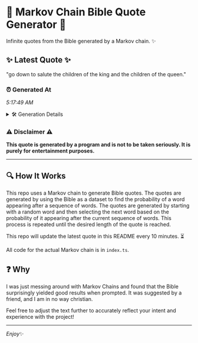 # 📖 Markov Chain Bible Quote Generator 📖

Infinite quotes from the Bible generated by a Markov chain. ✨

## ✨ Latest Quote ✨
"go down to salute the children of the king and the children of the queen."

### ⏰ Generated At
*5:17:49 AM*

<details>
    <summary>🛠️ Generation Details</summary>
    <p>
        <strong>🌱 Seed:</strong> go<br>
        <strong>🔄 Iterations:</strong> 14<br>
        <strong>📜 Context History:</strong><br>[ go ]: down<br>[ go, down ]: to<br>[ go, down, to ]: salute<br>[ go, down, to, salute ]: the<br>[ go, down, to, salute, the ]: children<br>[ go, down, to, salute, the, children ]: of<br>[ down, to, salute, the, children, of ]: the<br>[ to, salute, the, children, of, the ]: king<br>[ salute, the, children, of, the, king ]: and<br>[ the, children, of, the, king, and ]: the<br>[ children, of, the, king, and, the ]: children<br>[ of, the, king, and, the, children ]: of<br>[ the, king, and, the, children, of ]: the<br>[ king, and, the, children, of, the ]: queen.<br>
    </p>
</details>

### ⚠️ Disclaimer ⚠️
**This quote is generated by a program and is not to be taken seriously. It is purely for entertainment purposes.**

---

## 🔍 How It Works

This repo uses a Markov chain to generate Bible quotes. The quotes are generated by using the Bible as a dataset to find the probability of a word appearing after a sequence of words. The quotes are generated by starting with a random word and then selecting the next word based on the probability of it appearing after the current sequence of words. This process is repeated until the desired length of the quote is reached.

This repo will update the latest quote in this README every 10 minutes. ⏳

All code for the actual Markov chain is in `index.ts`.

## ❓ Why

I was just messing around with Markov Chains and found that the Bible surprisingly yielded good results when prompted. 
It was suggested by a friend, and I am in no way christian.

Feel free to adjust the text further to accurately reflect your intent and experience with the project!

---

*Enjoy*✨
